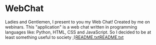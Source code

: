 # WebChat
Ladies and Gentlemen, I present to you my Web Chat! Created by me on webinars. This "application" is a web chat written in programming languages ​​like: Python, HTML, CSS and JavaScript. So I decided to be at least something useful to society ;)[README.txt](https://github.com/1nkvis/WebChat/files/10421116/README.txt)[README.txt](https://github.com/1nkvis/WebChat/files/10421123/README.txt)


